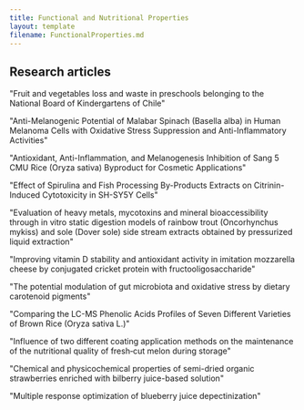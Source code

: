 ```yaml
---
title: Functional and Nutritional Properties
layout: template
filename: FunctionalProperties.md
--- 
```


## Research articles
"Fruit and vegetables loss and waste in preschools belonging to the National Board of Kindergartens of Chile"

"Anti-Melanogenic Potential of Malabar Spinach (Basella alba) in Human Melanoma Cells with Oxidative Stress Suppression and Anti-Inflammatory Activities"

"Antioxidant, Anti-Inflammation, and Melanogenesis Inhibition of Sang 5 CMU Rice (Oryza sativa) Byproduct for Cosmetic Applications"

"Effect of Spirulina and Fish Processing By-Products Extracts on Citrinin-Induced Cytotoxicity in SH-SY5Y Cells"

"Evaluation of heavy metals, mycotoxins and mineral bioaccessibility through in vitro static digestion models of rainbow trout (Oncorhynchus mykiss) and sole (Dover sole) side stream extracts obtained by pressurized liquid extraction"

"Improving vitamin D stability and antioxidant activity in imitation mozzarella cheese by conjugated cricket protein with fructooligosaccharide"

"The potential modulation of gut microbiota and oxidative stress by dietary carotenoid pigments"

"Comparing the LC-MS Phenolic Acids Profiles of Seven Different Varieties of Brown Rice (Oryza sativa L.)"

"Influence of two different coating application methods on the maintenance of the nutritional quality of fresh‐cut melon during storage"

"Chemical and physicochemical properties of semi-dried organic strawberries enriched with bilberry juice-based solution"

"Multiple response optimization of blueberry juice depectinization"